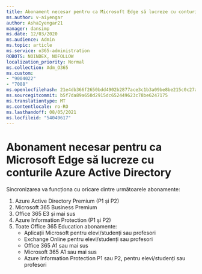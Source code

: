 ```yaml
---
title: Abonament necesar pentru ca Microsoft Edge să lucreze cu conturile Azure Active Directory
ms.author: v-aiyengar
author: AshaIyengar21
manager: dansimp
ms.date: 12/03/2020
ms.audience: Admin
ms.topic: article
ms.service: o365-administration
ROBOTS: NOINDEX, NOFOLLOW
localization_priority: Normal
ms.collection: Adm_O365
ms.custom:
- "9004022"
- "7088"
ms.openlocfilehash: 21e4db366f2650bdd4902b2877ace3c1b3a09be8be215c0c27a4faaf4deef8d4
ms.sourcegitcommit: b5f7da89a650d2915dc652449623c78be6247175
ms.translationtype: MT
ms.contentlocale: ro-RO
ms.lasthandoff: 08/05/2021
ms.locfileid: "54049617"
---
```

# <a name="subscription-needed-for-microsoft-edge-sync-to-work-with-azure-active-directory-accounts"></a>Abonament necesar pentru ca Microsoft Edge să lucreze cu conturile Azure Active Directory

Sincronizarea va funcționa cu oricare dintre următoarele abonamente:

1. Azure Active Directory Premium (P1 și P2)
1. Microsoft 365 Business Premium
1. Office 365 E3 și mai sus
1. Azure Information Protection (P1 și P2)
1. Toate Office 365 Education abonamente:
    - Aplicații Microsoft pentru elevi/studenți sau profesori
    - Exchange Online pentru elevi/studenți sau profesori
    - Office 365 A1 sau mai sus
    - Microsoft 365 A1 sau mai sus
    - Azure Information Protection P1 sau P2, pentru elevi/studenți sau profesori
